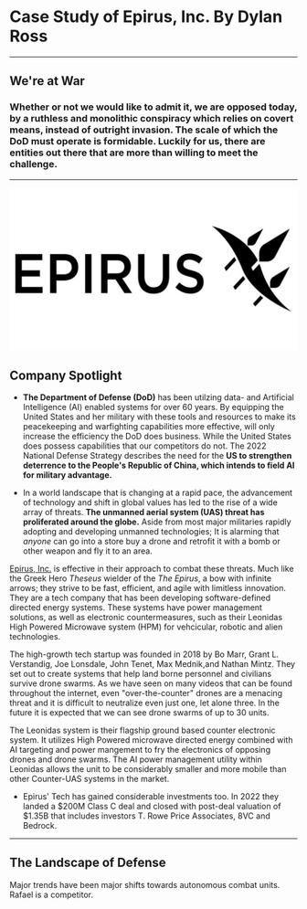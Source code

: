 # Case Study of Epirus, Inc.                                    By Dylan Ross

---
## We're at War
###  Whether or not we would like to admit it, we are opposed today, by a ruthless and monolithic conspiracy which relies on covert means, instead of outright invasion. The scale of which the DoD must operate is formidable. Luckily for us, there are entities out there that are more than willing to meet the challenge.

---
![](epirus.jpg)
## Company Spotlight 
* **The Department of Defense (DoD)** has been utilzing data- and Artificial Intelligence (AI) enabled systems for over 60 years. By equipping the United States and her military with these tools and resources to make its peacekeeping and warfighting capabilities more effective, will only increase the efficiency the DoD does business.  While the United States does possess capabilities that our competitors do not. The 2022 National Defense Strategy describes the need for the **US to strengthen deterrence to the People's Republic of China, which intends to field AI for military advantage.**

* In a world landscape that is changing at a rapid pace, the advancement of technology and shift in global values has led to the rise of a wide array of threats. **The unmanned aerial system (UAS) threat has proliferated around the globe.** Aside from most major militaries rapidly adopting and developing unmanned technologies; It is alarming that *anyone* can go into a store buy a drone and retrofit it with a bomb or other weapon and fly it to an area.

[Epirus, Inc.](https://www.epirusinc.com) is effective in their approach to combat these threats. Much like the Greek Hero *Theseus* wielder of the  *The Epirus*, a bow with infinite arrows; they strive to be fast, efficient, and agile with limitless innovation. They are a tech company that has been developing software-defined directed energy systems. These systems have power management solutions, as well as electronic countermeasures, such as their Leonidas High Powered Microwave system (HPM) for vehcicular, robotic and alien technologies.  

The high-growth tech startup was founded in 2018 by Bo Marr, Grant L. Verstandig, Joe Lonsdale, John Tenet, Max Mednik,and Nathan Mintz. They set out to create systems that help land borne personnel and civilians survive drone swarms. As we have seen on many videos that can be found throughout the internet, even "over-the-counter" drones are a menacing threat and it is difficult to neutralize even just one, let alone three. In the future it is expected that we can see drone swarms of up to 30 units.

The Leonidas system is their flagship ground based counter electronic system. It utilizes High Powered microwave directed energy combined with AI targeting and power mangement to fry the electronics of opposing drones and drone swarms. The AI power management utility within Leonidas allows the unit to be considerably smaller and more mobile than other Counter-UAS systems in the market. 

* Epirus' Tech has gained considerable investments too. In 2022 they landed a $200M Class C deal and closed with post-deal valuation of $1.35B that includes investors T. Rowe Price Associates, 8VC and Bedrock. 

---

## The Landscape of Defense

Major trends have been major shifts towards autonomous combat units. Rafael is a competitor. 